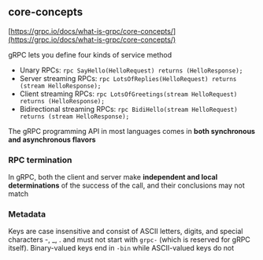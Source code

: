 
## core-concepts

[https://grpc.io/docs/what-is-grpc/core-concepts/](https://grpc.io/docs/what-is-grpc/core-concepts/)

gRPC lets you define four kinds of service method

- Unary RPCs: `rpc SayHello(HelloRequest) returns (HelloResponse);`
- Server streaming RPCs: `rpc LotsOfReplies(HelloRequest) returns (stream HelloResponse);`
- Client streaming RPCs: `rpc LotsOfGreetings(stream HelloRequest) returns (HelloResponse);`
- Bidirectional streaming RPCs: `rpc BidiHello(stream HelloRequest) returns (stream HelloResponse);`

The gRPC programming API in most languages comes in **both synchronous and asynchronous flavors**

### RPC termination

In gRPC, both the client and server make **independent and local determinations** of the success of the call, and their conclusions may not match

### Metadata

Keys are case insensitive and consist of ASCII letters, digits, and special characters -, _, . and must not start with `grpc-` (which is reserved for gRPC itself). Binary-valued keys end in `-bin` while ASCII-valued keys do not


